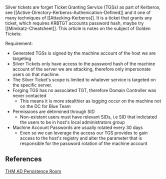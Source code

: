 Silver tickets are forget Ticket Granting Service (TGSs) as part of Kerberos, see [[Active-Directory-Kerberos-Authenication-Defined]] and it one of many techniques of [[Attacking-Kerberos]]. It is a ticket that grants any ticket, which requires KRBTGT accounts password hash, maybe try [[Mimikatz-Cheatsheet]]. This article is notes on the subject of Golden Tickets:

Requirement:

- Generated TGSs is signed by the machine account of the host we are targeting
- Silver Tickets only have access to the password hash of the machine account of the server we are attacking, therefore only impersonate users on that machine.
- The Silver Ticket's scope is limited to whatever service is targeted on the specific server.
- Forging TGS has no associated TGT, therefore Domain Controller was never contacted
	- This means it is more stealthier as logging occur on the machine not on the DC for Blue Team 
- Permissions are detirmined through SID
	- Non-existent users must have relevant SIDs, i.e SID that indictated the users to be in host's local administrators group 
 - Machine Account Passwords are usually rotated every 30 days
	 - Even so we can leverage the access our TGS provides to gain access to the host's registry and alter the parameter that is responsible for the password rotation of the machine account
	
## References

[THM AD Persistence Room](https://tryhackme.com/room/persistingad)